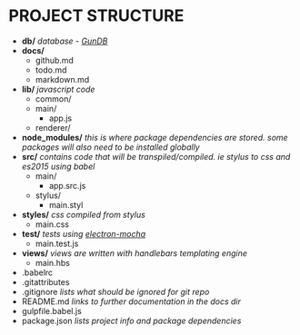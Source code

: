 PROJECT STRUCTURE
=================

- **db/** *database - [GunDB](http://gun.js.org/enterprise/)*
- **docs/**
  - github.md  
  - todo.md  
  - markdown.md
- **lib/** *javascript code*
  - common/
  - main/
     - app.js
  - renderer/
- **node_modules/** *this is where package dependencies are stored. some packages will also need to be installed globally*
- **src/**  *contains code that will be transpiled/compiled. ie stylus to css and es2015 using babel*
  - main/
     - app.src.js
  - stylus/
     - main.styl
- **styles/** *css compiled from stylus*
  - main.css
- **test/** *tests using [electron-mocha](https://github.com/jprichardson/electron-mocha)*
  - main.test.js
- **views/** *views are written with handlebars templating engine*
  - main.hbs
- .babelrc
- .gitattributes
- .gitignore *lists what should be ignored for git repo*
- README.md  *links to further documentation in the docs dir*
- gulpfile.babel.js
- package.json *lists project info and package dependencies*


